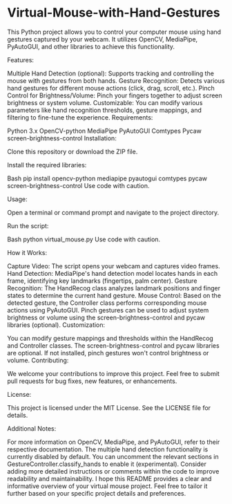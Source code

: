 # Virtual-Mouse-with-Hand-Gestures


This Python project allows you to control your computer mouse using hand gestures captured by your webcam. It utilizes OpenCV, MediaPipe, PyAutoGUI, and other libraries to achieve this functionality.

Features:

Multiple Hand Detection (optional): Supports tracking and controlling the mouse with gestures from both hands.
Gesture Recognition: Detects various hand gestures for different mouse actions (click, drag, scroll, etc.).
Pinch Control for Brightness/Volume: Pinch your fingers together to adjust screen brightness or system volume.
Customizable: You can modify various parameters like hand recognition thresholds, gesture mappings, and filtering to fine-tune the experience.
Requirements:

Python 3.x
OpenCV-python
MediaPipe
PyAutoGUI
Comtypes
Pycaw
screen-brightness-control
Installation:

Clone this repository or download the ZIP file.

Install the required libraries:

Bash
pip install opencv-python mediapipe pyautogui comtypes pycaw screen-brightness-control
Use code with caution.

Usage:

Open a terminal or command prompt and navigate to the project directory.

Run the script:

Bash
python virtual_mouse.py
Use code with caution.

How it Works:

Capture Video: The script opens your webcam and captures video frames.
Hand Detection: MediaPipe's hand detection model locates hands in each frame, identifying key landmarks (fingertips, palm center).
Gesture Recognition: The HandRecog class analyzes landmark positions and finger states to determine the current hand gesture.
Mouse Control: Based on the detected gesture, the Controller class performs corresponding mouse actions using PyAutoGUI. Pinch gestures can be used to adjust system brightness or volume using the screen-brightness-control and pycaw libraries (optional).
Customization:

You can modify gesture mappings and thresholds within the HandRecog and Controller classes.
The screen-brightness-control and pycaw libraries are optional. If not installed, pinch gestures won't control brightness or volume.
Contributing:

We welcome your contributions to improve this project. Feel free to submit pull requests for bug fixes, new features, or enhancements.

License:

This project is licensed under the MIT License. See the LICENSE file for details.

Additional Notes:

For more information on OpenCV, MediaPipe, and PyAutoGUI, refer to their respective documentation.
The multiple hand detection functionality is currently disabled by default. You can uncomment the relevant sections in GestureController.classify_hands to enable it (experimental).
Consider adding more detailed instructions or comments within the code to improve readability and maintainability.
I hope this README provides a clear and informative overview of your virtual mouse project. Feel free to tailor it further based on your specific project details and preferences.
